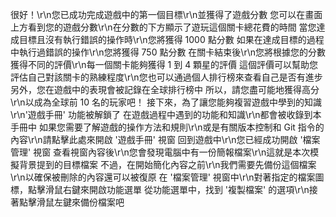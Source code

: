 很好！\r\n您已成功完成遊戲中的第一個目標\r\n並獲得了遊戲分數
您可以在畫面上方看到您的遊戲分數\r\n在分數的下方顯示了遊玩這個關卡總花費的時間
當您達成目標且沒有執行錯誤的操作時\r\n您將獲得 1000 點分數
如果在達成目標的過程中執行過錯誤的操作\r\n您將獲得 750 點分數
在關卡結束後\r\n您將根據您的分數獲得不同的評價\r\n每一個關卡能夠獲得 1 到 4 顆星的評價
這個評價可以幫助您評估自己對該關卡的熟練程度\r\n您也可以通過個人排行榜來查看自己是否有進步
另外，您在遊戲中的表現會被記錄在全球排行榜中
所以，請您盡可能地獲得高分\r\n以成為全球前 10 名的玩家吧！
接下來，為了讓您能夠複習遊戲中學到的知識\r\n'遊戲手冊' 功能被解鎖了
在遊戲過程中遇到的功能和知識\r\n都會被收錄到本手冊中
如果您需要了解遊戲的操作方法和規則\r\n或是有關版本控制和 Git 指令的內容\r\n請點擊此處來開啟 '遊戲手冊' 視窗
回到遊戲中\r\n您已經成功開啟 '檔案管理' 視窗
查看視窗內容後\r\n您會發現電腦中有一份簡報檔案\r\n這就是本次模擬背景提到的目標檔案
不過，在開始簡化內容之前\r\n我們需要先備份這個檔案\r\n以確保被刪除的內容還可以被復原
在 '檔案管理' 視窗中\r\n對著指定的檔案圖標，點擊滑鼠右鍵來開啟功能選單
從功能選單中，找到 '複製檔案' 的選項\r\n接著點擊滑鼠左鍵來備份檔案吧